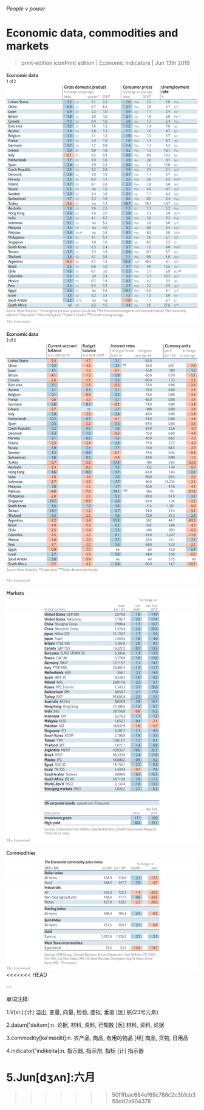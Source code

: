 ###### People v power

# Economic data, commodities and markets 

> print-edition iconPrint edition | Economic Indicators | Jun 13th 2019 

![image](images/20190615_int101.png) 

![image](images/20190615_int102.png) 

![image](images/20190615_int201.png) 

![image](images/20190615_int401.png) 
<<<<<<< HEAD

-- 

 单词注释:

1.V[vi:]:[计] 溢出, 变量, 向量, 检验, 虚拟, 垂直 [医] 钒(23号元素) 

2.datum['deitәm]:n. 论据, 材料, 资料, 已知数 [医] 材料, 资料, 论据 

3.commodity[kә'mɒditi]:n. 农产品, 商品, 有用的物品 [经] 商品, 货物, 日用品 

4.indicator['indikeitә]:n. 指示器, 指示剂, 指标 [计] 指示器 

5.Jun[dʒʌn]:六月 
=======
>>>>>>> 50f1fbac684ef65c788c2c3b1cb359dd2a904378

